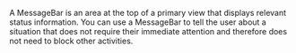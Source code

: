 A MessageBar is an area at the top of a primary view that displays relevant status information. You can use a MessageBar to tell the user about a situation that does not require their immediate attention and therefore does not need to block other activities.